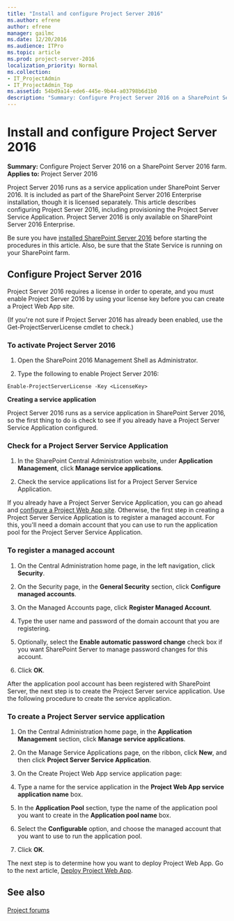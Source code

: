 ```yaml
---
title: "Install and configure Project Server 2016"
ms.author: efrene
author: efrene
manager: gailmc
ms.date: 12/20/2016
ms.audience: ITPro
ms.topic: article
ms.prod: project-server-2016
localization_priority: Normal
ms.collection:
- IT_ProjectAdmin
- IT_ProjectAdmin_Top
ms.assetid: 54bd9a14-ede6-445e-9b44-a03798b6d1b0
description: "Summary: Configure Project Server 2016 on a SharePoint Server 2016 farm."
---
```


# Install and configure Project Server 2016
 
 **Summary:** Configure Project Server 2016 on a SharePoint Server 2016 farm.<br/>
**Applies to:** Project Server 2016
  
Project Server 2016 runs as a service application under SharePoint Server 2016. It is included as part of the SharePoint Server 2016 Enterprise installation, though it is licensed separately. This article describes configuring Project Server 2016, including provisioning the Project Server Service Application. Project Server 2016 is only available on SharePoint Server 2016 Enterprise.
  
Be sure you have [installed SharePoint Server 2016](http://technet.microsoft.com/library/8a911115-de8a-4cf3-9701-f5ba78fa8bfc%28Office.14%29.aspx) before starting the procedures in this article. Also, be sure that the State Service is running on your SharePoint farm.
  
## Configure Project Server 2016

Project Server 2016 requires a license in order to operate, and you must enable Project Server 2016 by using your license key before you can create a Project Web App site. 
  
(If you're not sure if Project Server 2016 has already been enabled, use the Get-ProjectServerLicense cmdlet to check.)
  
### To activate Project Server 2016

1. Open the SharePoint 2016 Management Shell as Administrator.
    
2. Type the following to enable Project Server 2016:
    
  ```
  Enable-ProjectServerLicense -Key <LicenseKey>
  ```

 **Creating a service application**
  
Project Server 2016 runs as a service application in SharePoint Server 2016, so the first thing to do is check to see if you already have a Project Server Service Application configured.
  
### Check for a Project Server Service Application

1. In the SharePoint Central Administration website, under **Application Management**, click **Manage service applications**.
    
2. Check the service applications list for a Project Server Service Application.
    
If you already have a Project Server Service Application, you can go ahead and [configure a Project Web App site](deploy-project-web-app.md). Otherwise, the first step in creating a Project Server Service Application is to register a managed account. For this, you'll need a domain account that you can use to run the application pool for the Project Server Service Application.
  
### To register a managed account

1. On the Central Administration home page, in the left navigation, click **Security**.
    
2. On the Security page, in the **General Security** section, click **Configure managed accounts**.
    
3. On the Managed Accounts page, click **Register Managed Account**.
    
4. Type the user name and password of the domain account that you are registering.
    
5. Optionally, select the **Enable automatic password change** check box if you want SharePoint Server to manage password changes for this account.
    
6. Click **OK**.
    
After the application pool account has been registered with SharePoint Server, the next step is to create the Project Server service application. Use the following procedure to create the service application.
  
### To create a Project Server service application

1. On the Central Administration home page, in the **Application Management** section, click **Manage service applications**.
    
2. On the Manage Service Applications page, on the ribbon, click **New**, and then click **Project Server Service Application**.
    
3. On the Create Project Web App service application page:
    
1. Type a name for the service application in the **Project Web App service application name** box.
    
2. In the **Application Pool** section, type the name of the application pool you want to create in the **Application pool name** box.
    
3. Select the **Configurable** option, and choose the managed account that you want to use to run the application pool.
    
4. Click **OK**.
    
The next step is to determine how you want to deploy Project Web App. Go to the next article, [Deploy Project Web App](deploy-project-web-app.md).
  
## See also

#### 

[Project forums](https://social.technet.microsoft.com/Forums/en-US/category/project)

